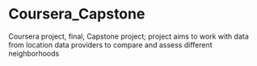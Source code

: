 # Coursera_Capstone
Coursera project, final, Capstone project; project aims to work with data from location data providers to compare and assess different neighborhoods

